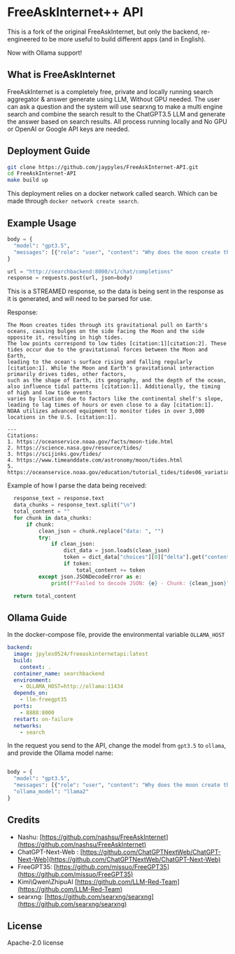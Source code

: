 # FreeAskInternet++ API

This is a fork of the original FreeAskInternet, but only the backend, re-engineered to be more useful to build different apps (and in English).

Now with Ollama support!

## What is FreeAskInternet

FreeAskInternet is a completely free, private and locally running search aggregator & answer generate using LLM, Without GPU needed. The user can ask a question and the system will use searxng to make a multi engine search and combine the search result to the ChatGPT3.5 LLM and generate the answer based on search results. All process running locally and No GPU or OpenAI or Google API keys are needed.

## Deployment Guide

```bash
git clone https://github.com/jaypyles/FreeAskInternet-API.git
cd FreeAskInternet-API
make build up
```

This deployment relies on a docker network called search. Which can be made through `docker network create search`.

## Example Usage

```python
body = {
  "model": "gpt3.5",
  "messages": [{"role": "user", "content": "Why does the moon create the tides"}],
}

url = "http://searchbackend:8000/v1/chat/completions"
response = requests.post(url, json=body)
```

This is a STREAMED response, so the data is being sent in the response as it is generated, and will need to be parsed for use.

Response:

```
The Moon creates tides through its gravitational pull on Earth's oceans, causing bulges on the side facing the Moon and the side opposite it, resulting in high tides.
The low points correspond to low tides [citation:1][citation:2]. These tides occur due to the gravitational forces between the Moon and Earth,
leading to the ocean's surface rising and falling regularly [citation:1]. While the Moon and Earth's gravitational interaction primarily drives tides, other factors,
such as the shape of Earth, its geography, and the depth of the ocean, also influence tidal patterns [citation:1]. Additionally, the timing of high and low tide events
varies by location due to factors like the continental shelf's slope, leading to lag times of hours or even close to a day [citation:1].
NOAA utilizes advanced equipment to monitor tides in over 3,000 locations in the U.S. [citation:1].

---
Citations:
1. https://oceanservice.noaa.gov/facts/moon-tide.html
2. https://science.nasa.gov/resource/tides/
3. https://scijinks.gov/tides/
4. https://www.timeanddate.com/astronomy/moon/tides.html
5. https://oceanservice.noaa.gov/education/tutorial_tides/tides06_variations.html
```

Example of how I parse the data being received:

```python
  response_text = response.text
  data_chunks = response_text.split("\n")
  total_content = ""
  for chunk in data_chunks:
      if chunk:
          clean_json = chunk.replace("data: ", "")
          try:
              if clean_json:
                  dict_data = json.loads(clean_json)
                  token = dict_data["choices"][0]["delta"].get("content", "")
                  if token:
                      total_content += token
          except json.JSONDecodeError as e:
              print(f"Failed to decode JSON: {e} - Chunk: {clean_json}")

  return total_content
```

## Ollama Guide

In the docker-compose file, provide the environmental variable `OLLAMA_HOST`

```yml
backend:
  image: jpyles0524/freeaskinternetapi:latest
  build:
    context: .
  container_name: searchbackend
  environment:
    - OLLAMA_HOST=http://ollama:11434
  depends_on:
    - llm-freegpt35
  ports:
    - 8888:8000
  restart: on-failure
  networks:
    - search
```

In the request you send to the API, change the model from `gpt3.5` to `ollama`, and provide the Ollama model name:

```python

body = {
  "model": "gpt3.5",
  "messages": [{"role": "user", "content": "Why does the moon create the tides"}],
  "ollama_model": "llama2"
}

```

## Credits

- Nashu: [https://github.com/nashsu/FreeAskInternet](https://github.com/nashsu/FreeAskInternet)
- ChatGPT-Next-Web : [https://github.com/ChatGPTNextWeb/ChatGPT-Next-Web](https://github.com/ChatGPTNextWeb/ChatGPT-Next-Web)
- FreeGPT35: [https://github.com/missuo/FreeGPT35](https://github.com/missuo/FreeGPT35)
- Kimi\Qwen\ZhipuAI [https://github.com/LLM-Red-Team](https://github.com/LLM-Red-Team)
- searxng: [https://github.com/searxng/searxng](https://github.com/searxng/searxng)

## License

Apache-2.0 license
